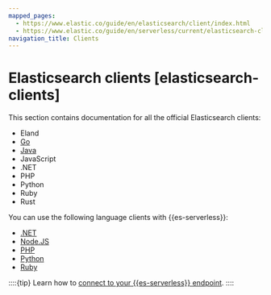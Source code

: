 ```yaml
---
mapped_pages:
  - https://www.elastic.co/guide/en/elasticsearch/client/index.html
  - https://www.elastic.co/guide/en/serverless/current/elasticsearch-clients.html
navigation_title: Clients
---
```


# Elasticsearch clients [elasticsearch-clients]

This section contains documentation for all the official Elasticsearch clients:

* Eland
* [Go](go-elasticsearch://reference/getting-started.md)
* [Java](elasticsearch-java://reference/getting-started.md)
* JavaScript
* .NET
* PHP
* Python
* Ruby
* Rust

You can use the following language clients with {{es-serverless}}:

* [.NET](elasticsearch-net://reference/getting-started.md)
* [Node.JS](elasticsearch-js://reference/getting-started.md)
* [PHP](elasticsearch-php://reference/getting-started.md)
* [Python](elasticsearch-py://reference/getting-started.md)
* [Ruby](elasticsearch-ruby://reference/getting-started.md)

::::{tip}
Learn how to [connect to your {{es-serverless}} endpoint](/solutions/search/serverless-elasticsearch-get-started.md).
::::
